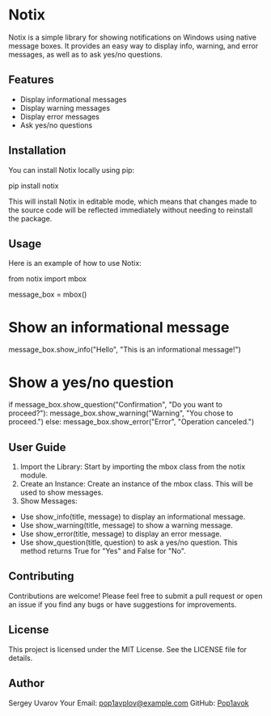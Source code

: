 # Notix

Notix is a simple library for showing notifications on Windows using native message boxes. It provides an easy way to display info, warning, and error messages, as well as to ask yes/no questions.

## Features

- Display informational messages
- Display warning messages
- Display error messages
- Ask yes/no questions

## Installation

You can install Notix locally using pip:

pip install notix

This will install Notix in editable mode, which means that changes made to the source code will be reflected immediately without needing to reinstall the package.

## Usage

Here is an example of how to use Notix:

from notix import mbox

message_box = mbox()

# Show an informational message
message_box.show_info("Hello", "This is an informational message!")

# Show a yes/no question
if message_box.show_question("Confirmation", "Do you want to proceed?"):
    message_box.show_warning("Warning", "You chose to proceed.")
else:
    message_box.show_error("Error", "Operation canceled.")


## User Guide

1. Import the Library: Start by importing the mbox class from the notix module.
2. Create an Instance: Create an instance of the mbox class. This will be used to show messages.
3. Show Messages:
- Use show_info(title, message) to display an informational message.
- Use show_warning(title, message) to show a warning message.
- Use show_error(title, message) to display an error message.
- Use show_question(title, question) to ask a yes/no question. This method returns True for "Yes" and False for "No".

## Contributing

Contributions are welcome! Please feel free to submit a pull request or open an issue if you find any bugs or have suggestions for improvements.

## License

This project is licensed under the MIT License. See the LICENSE file for details.

## Author

Sergey Uvarov
Your Email: pop1avplov@example.com
GitHub: [Pop1avok](https://github.com/Pop1avok)
